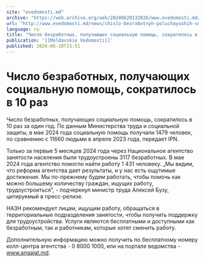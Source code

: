 ```yaml
---
site: "evedomosti.md"
archive: "https://web.archive.org/web/20240620132826/www.evedomosti.md/news/chislo-bezrabotnyh-poluchayushih-socialnuyu-pomosh-sokratilo"
url: "http://www.evedomosti.md/news/chislo-bezrabotnyh-poluchayushih-socialnuyu-pomosh-sokratilo"
language: ru
title: "Число безработных, получающих социальную помощь, сократилось в 10 раз"
publication: '[[Moldavskie Vedomosti]]'
published: 2024-06-10T15:51
---
```


# Число безработных, получающих социальную помощь, сократилось в 10 раз

Число безработных, получающих социальную помощь, сократилось в 10 раз за один год. По данным Министерства труда и социальной защиты, в мае 2024 года социальную помощь получали 1479 человек, по сравнению с 11660 людьми в апреле 2023 года, передает IPN.

Только за первые 5 месяцев 2024 года через Национальное агентство занятости населения были трудоустроены 3117 безработных. В мае 2024 года агентство помогло найти работу 1 431 человеку. „Мы видим, что реформа агентства дает результаты, и у нас есть ощутимые достижения. Мы по-прежнему будем работать, чтобы помочь как можно большему количеству граждан, ищущих работу, трудоустроиться”, - подчеркнул министр труда Алексей Бузу, цитируемый в пресс-релизе.

НАЗН рекомендует лицам, ищущим работу, обращаться в территориальные подразделения занятости, чтобы получить поддержку для трудоустройства. Услуги являются бесплатными и доступными как безработным, так и работникам, которые хотят сменить работу.

Дополнительную информацию можно получить по бесплатному номеру колл-центра агентства - 0 8000 1000, или на портале ведомства - www.angajat.md.
